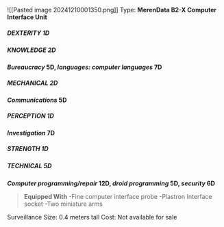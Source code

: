 ![[Pasted image 20241210001350.png]]
Type: **MerenData B2-X Computer Interface Unit**
##### DEXTERITY 1D
##### KNOWLEDGE 2D
***Bureaucracy* 5D, *languages: computer languages* 7D**
##### MECHANICAL 2D
***Communications* 5D**
##### PERCEPTION 1D
***Investigation* 7D**
##### STRENGTH 1D
##### TECHNICAL 5D
***Computer programming/repair* 12D, *droid programming* 5D, *security* 6D**

> **Equipped With**
> -Fine computer interface probe
> -Plastron Interface socket
> -Two miniature arms

Surveillance 
Size: 0.4 meters tall
Cost: Not available for sale